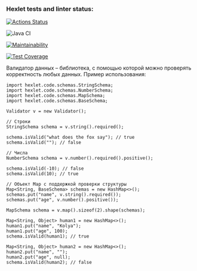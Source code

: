 ### Hexlet tests and linter status:
[![Actions Status](https://github.com/Ksandra91/java-project-78/actions/workflows/hexlet-check.yml/badge.svg)](https://github.com/Ksandra91/java-project-78/actions)

![Java CI](https://github.com/Ksandra91/java-project-78/actions/workflows/main.yml/badge.svg)

[![Maintainability](https://api.codeclimate.com/v1/badges/060975d606885a91d61b/maintainability)](https://codeclimate.com/github/Ksandra91/java-project-71/maintainability)

[![Test Coverage](https://api.codeclimate.com/v1/badges/060975d606885a91d61b/test_coverage)](https://codeclimate.com/github/Ksandra91/java-project-71/test_coverage)

Валидатор данных – библиотека, с помощью которой можно проверять корректность любых данных.
Пример использования:

```import hexlet.code.Validator;
import hexlet.code.schemas.StringSchema;
import hexlet.code.schemas.NumberSchema;
import hexlet.code.schemas.MapSchema;
import hexlet.code.schemas.BaseSchema;

Validator v = new Validator();

// Строки
StringSchema schema = v.string().required();

schema.isValid("what does the fox say"); // true
schema.isValid(""); // false

// Числа
NumberSchema schema = v.number().required().positive();

schema.isValid(-10); // false
schema.isValid(10); // true

// Объект Map с поддержкой проверки структуры
Map<String, BaseSchema> schemas = new HashMap<>();
schemas.put("name", v.string().required());
schemas.put("age", v.number().positive());

MapSchema schema = v.map().sizeof(2).shape(schemas);

Map<String, Object> human1 = new HashMap<>();
human1.put("name", "Kolya");
human1.put("age", 100);
schema.isValid(human1); // true

Map<String, Object> human2 = new HashMap<>();
human2.put("name", "");
human2.put("age", null);
schema.isValid(human2); // false
```

